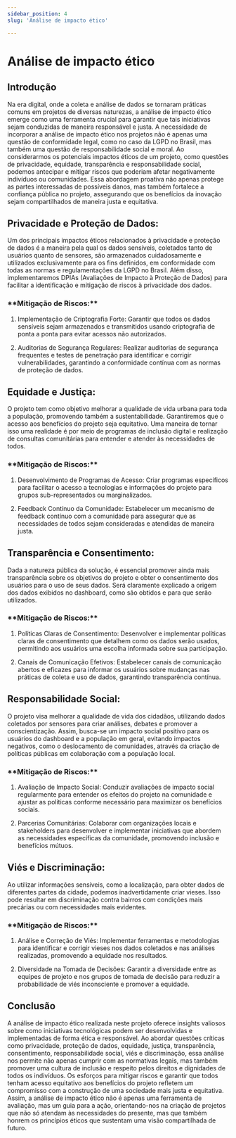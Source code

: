 ```yaml
---
sidebar_position: 4
slug: 'Análise de impacto ético'

---
```


# Análise de impacto ético

## Introdução

Na era digital, onde a coleta e análise de dados se tornaram práticas comuns em projetos de diversas naturezas, a análise de impacto ético emerge como uma ferramenta crucial para garantir que tais iniciativas sejam conduzidas de maneira responsável e justa. A necessidade de incorporar a análise de impacto ético nos projetos não é apenas uma questão de conformidade legal, como no caso da LGPD no Brasil, mas também uma questão de responsabilidade social e moral. Ao considerarmos os potenciais impactos éticos de um projeto, como questões de privacidade, equidade, transparência e responsabilidade social, podemos antecipar e mitigar riscos que poderiam afetar negativamente indivíduos ou comunidades. Essa abordagem proativa não apenas protege as partes interessadas de possíveis danos, mas também fortalece a confiança pública no projeto, assegurando que os benefícios da inovação sejam compartilhados de maneira justa e equitativa.

## Privacidade e Proteção de Dados:

Um dos principais impactos éticos relacionados à privacidade e proteção de dados é a maneira pela qual os dados sensíveis, coletados tanto de usuários quanto de sensores, são armazenados cuidadosamente e utilizados exclusivamente para os fins definidos, em conformidade com todas as normas e regulamentações da LGPD no Brasil. Além disso, implementaremos DPIAs (Avaliações de Impacto à Proteção de Dados) para facilitar a identificação e mitigação de riscos à privacidade dos dados.

<h3>**Mitigação de Riscos:**</h3>

1. Implementação de Criptografia Forte: Garantir que todos os dados sensíveis sejam armazenados e transmitidos usando criptografia de ponta a ponta para evitar acessos não autorizados.

2. Auditorias de Segurança Regulares: Realizar auditorias de segurança frequentes e testes de penetração para identificar e corrigir vulnerabilidades, garantindo a conformidade contínua com as normas de proteção de dados.


## Equidade e Justiça:

O projeto tem como objetivo melhorar a qualidade de vida urbana para toda a população, promovendo também a sustentabilidade. Garantiremos que o acesso aos benefícios do projeto seja equitativo. Uma maneira de tornar isso uma realidade é por meio de programas de inclusão digital e realização de consultas comunitárias para entender e atender às necessidades de todos.

<h3>**Mitigação de Riscos:**</h3>

1. Desenvolvimento de Programas de Acesso: Criar programas específicos para facilitar o acesso a tecnologias e informações do projeto para grupos sub-representados ou marginalizados.

2. Feedback Contínuo da Comunidade: Estabelecer um mecanismo de feedback contínuo com a comunidade para assegurar que as necessidades de todos sejam consideradas e atendidas de maneira justa.


## Transparência e Consentimento:

Dada a natureza pública da solução, é essencial promover ainda mais transparência sobre os objetivos do projeto e obter o consentimento dos usuários para o uso de seus dados. Será claramente explicado a origem dos dados exibidos no dashboard, como são obtidos e para que serão utilizados.

<h3>**Mitigação de Riscos:**</h3>

1. Políticas Claras de Consentimento: Desenvolver e implementar políticas claras de consentimento que detalhem como os dados serão usados, permitindo aos usuários uma escolha informada sobre sua participação.

2. Canais de Comunicação Efetivos: Estabelecer canais de comunicação abertos e eficazes para informar os usuários sobre mudanças nas práticas de coleta e uso de dados, garantindo transparência contínua.

## Responsabilidade Social:

O projeto visa melhorar a qualidade de vida dos cidadãos, utilizando dados coletados por sensores para criar análises, debates e promover a conscientização. Assim, busca-se um impacto social positivo para os usuários do dashboard e a população em geral, evitando impactos negativos, como o deslocamento de comunidades, através da criação de políticas públicas em colaboração com a população local.

<h3>**Mitigação de Riscos:**</h3>

1. Avaliação de Impacto Social: Conduzir avaliações de impacto social regularmente para entender os efeitos do projeto na comunidade e ajustar as políticas conforme necessário para maximizar os benefícios sociais.

2. Parcerias Comunitárias: Colaborar com organizações locais e stakeholders para desenvolver e implementar iniciativas que abordem as necessidades específicas da comunidade, promovendo inclusão e benefícios mútuos.

## Viés e Discriminação:

Ao utilizar informações sensíveis, como a localização, para obter dados de diferentes partes da cidade, podemos inadvertidamente criar vieses. Isso pode resultar em discriminação contra bairros com condições mais precárias ou com necessidades mais evidentes.

<h3>**Mitigação de Riscos:**</h3>

1. Análise e Correção de Viés: Implementar ferramentas e metodologias para identificar e corrigir vieses nos dados coletados e nas análises realizadas, promovendo a equidade nos resultados.

2. Diversidade na Tomada de Decisões: Garantir a diversidade entre as equipes de projeto e nos grupos de tomada de decisão para reduzir a probabilidade de viés inconsciente e promover a equidade.

## Conclusão

A análise de impacto ético realizada neste projeto oferece insights valiosos sobre como iniciativas tecnológicas podem ser desenvolvidas e implementadas de forma ética e responsável. Ao abordar questões críticas como privacidade, proteção de dados, equidade, justiça, transparência, consentimento, responsabilidade social, viés e discriminação, essa análise nos permite não apenas cumprir com as normativas legais, mas também promover uma cultura de inclusão e respeito pelos direitos e dignidades de todos os indivíduos. Os esforços para mitigar riscos e garantir que todos tenham acesso equitativo aos benefícios do projeto refletem um compromisso com a construção de uma sociedade mais justa e equitativa. Assim, a análise de impacto ético não é apenas uma ferramenta de avaliação, mas um guia para a ação, orientando-nos na criação de projetos que não só atendam às necessidades do presente, mas que também honrem os princípios éticos que sustentam uma visão compartilhada de futuro.
